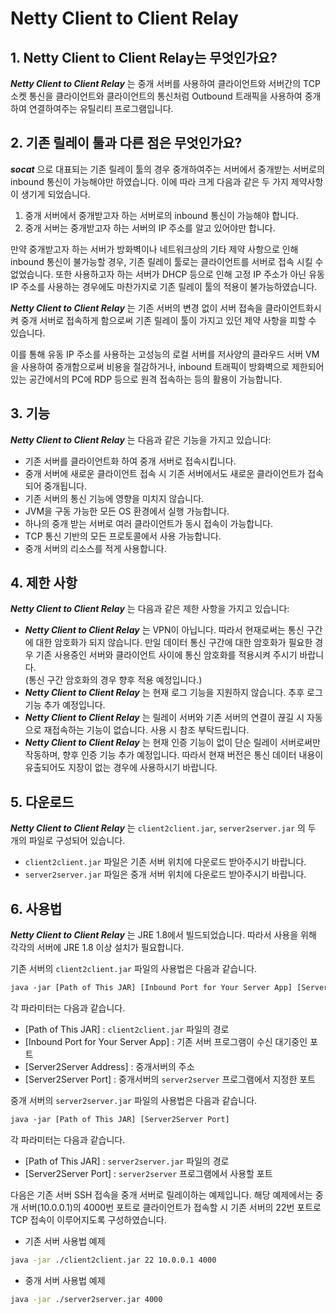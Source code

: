 # Netty Client to Client Relay

## 1. Netty Client to Client Relay는 무엇인가요?

***Netty Client to Client Relay*** 는 중개 서버를 사용하여 클라이언트와 서버간의 TCP 소켓 통신을 클라이언트와 클라이언트의 통신처럼 Outbound 트래픽을 사용하여 중개하여 연결하여주는 유틸리티 프로그램입니다.

## 2. 기존 릴레이 툴과 다른 점은 무엇인가요?

***socat*** 으로 대표되는 기존 릴레이 툴의 경우 중개하여주는 서버에서 중개받는 서버로의 inbound 통신이 가능해야만 하였습니다. 이에 따라 크게 다음과 같은 두 가지 제약사항이 생기게 되었습니다.

1. 중개 서버에서 중개받고자 하는 서버로의 inbound 통신이 가능해야 합니다.
2. 중개 서버는 중개받고자 하는 서버의 IP 주소를 알고 있어야만 합니다.

만약 중개받고자 하는 서버가 방화벽이나 네트워크상의 기타 제약 사항으로 인해 inbound 통신이 불가능할 경우, 기존 릴레이 툴로는 클라이언트를 서버로 접속 시킬 수 없었습니다. 또한 사용하고자 하는 서버가 DHCP 등으로 인해 고정 IP 주소가 아닌 유동 IP 주소를 사용하는 경우에도 마찬가지로 기존 릴레이 툴의 적용이 불가능하였습니다.

***Netty Client to Client Relay*** 는 기존 서버의 변경 없이 서버 접속을 클라이언트화시켜 중개 서버로 접속하게 함으로써 기존 릴레이 툴이 가지고 있던 제약 사항을 피할 수 있습니다.  

이를 통해 유동 IP 주소를 사용하는 고성능의 로컬 서버를 저사양의 클라우드 서버 VM을 사용하여 중개함으로써 비용을 절감하거나, inbound 트래픽이 방화벽으로 제한되어있는 공간에서의 PC에 RDP 등으로 원격 접속하는 등의 활용이 가능합니다.

## 3. 기능

***Netty Client to Client Relay*** 는 다음과 같은 기능을 가지고 있습니다:

* 기존 서버를 클라이언트화 하여 중개 서버로 접속시킵니다.
* 중개 서버에 새로운 클라이언트 접속 시 기존 서버에서도 새로운 클라이언트가 접속되어 중개됩니다.
* 기존 서버의 통신 기능에 영향을 미치지 않습니다.
* JVM을 구동 가능한 모든 OS 환경에서 실행 가능합니다.
* 하나의 중개 받는 서버로 여러 클라이언트가 동시 접속이 가능합니다.
* TCP 통신 기반의 모든 프로토콜에서 사용 가능합니다.
* 중개 서버의 리소스를 적게 사용합니다.

## 4. 제한 사항

***Netty Client to Client Relay*** 는 다음과 같은 제한 사항을 가지고 있습니다:

* ***Netty Client to Client Relay*** 는 VPN이 아닙니다. 따라서 현재로써는 통신 구간에 대한 암호화가 되지 않습니다. 만일 데이터 통신 구간에 대한 암호화가 필요한 경우 기존 사용중인 서버와 클라이언트 사이에 통신 암호화를 적용시켜 주시기 바랍니다.  
(통신 구간 암호화의 경우 향후 적용 예정입니다.)
* ***Netty Client to Client Relay*** 는 현재 로그 기능을 지원하지 않습니다. 추후 로그 기능 추가 예정입니다.
* ***Netty Client to Client Relay*** 는 릴레이 서버와 기존 서버의 연결이 끊길 시 자동으로 재접속하는 기능이 없습니다. 사용 시 참조 부탁드립니다.
* ***Netty Client to Client Relay*** 는 현재 인증 기능이 없이 단순 릴레이 서버로써만 작동하며, 향후 인증 기능 추가 예정입니다. 따라서 현재 버전은 통신 데이터 내용이 유출되어도 지장이 없는 경우에 사용하시기 바랍니다.

## 5. 다운로드

***Netty Client to Client Relay*** 는 `client2client.jar`, `server2server.jar` 의 두 개의 파일로 구성되어 있습니다.

* `client2client.jar` 파일은 기존 서버 위치에 다운로드 받아주시기 바랍니다.
* `server2server.jar` 파일은 중개 서버 위치에 다운로드 받아주시기 바랍니다.

## 6. 사용법

***Netty Client to Client Relay*** 는 JRE 1.8에서 빌드되었습니다. 따라서 사용을 위해 각각의 서버에 JRE 1.8 이상 설치가 필요합니다.

기존 서버의 `client2client.jar` 파일의 사용법은 다음과 같습니다.

```txt
java -jar [Path of This JAR] [Inbound Port for Your Server App] [Server2Server Address] [Server2Server Port]
```

각 파라미터는 다음과 같습니다.

* [Path of This JAR] : `client2client.jar` 파일의 경로
* [Inbound Port for Your Server App] : 기존 서버 프로그램이 수신 대기중인 포트
* [Server2Server Address] : 중개서버의 주소
* [Server2Server Port] : 중개서버의 `server2server` 프로그램에서 지정한 포트

중개 서버의 `server2server.jar` 파일의 사용법은 다음과 같습니다.

```txt
java -jar [Path of This JAR] [Server2Server Port]
```

각 파라미터는 다음과 같습니다.

* [Path of This JAR] : `server2server.jar` 파일의 경로
* [Server2Server Port] : `server2server` 프로그램에서 사용할 포트

다음은 기존 서버 SSH 접속을 중개 서버로 릴레이하는 예제입니다. 해당 예제에서는 중개 서버(10.0.0.1)의 4000번 포트로 클라이언트가 접속할 시 기존 서버의 22번 포트로 TCP 접속이 이루어지도록 구성하였습니다.

* 기존 서버 사용법 예제

```sh
java -jar ./client2client.jar 22 10.0.0.1 4000
```

* 중개 서버 사용법 예제

```sh
java -jar ./server2server.jar 4000
```
